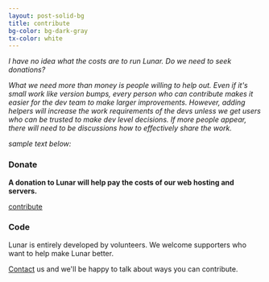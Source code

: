 ```yaml
---
layout: post-solid-bg
title: contribute
bg-color: bg-dark-gray
tx-color: white
---
```


_I have no idea what the costs are to run Lunar. Do we need to seek donations?_

_What we need more than money is people willing to help out. Even if it's small work like version bumps, every person who can contribute makes it easier for the dev team to make larger improvements. However, adding helpers will increase the work requirements of the devs unless we get users who can be trusted to make dev level decisions. If more people appear, there will need to be discussions how to effectively share the work._

_sample text below:_

### Donate
**A donation to Lunar will help pay the costs of our web hosting and servers.**

<div class="flex flex-row items-center justify-around font-space">
   <a class="pv4-ns pv3 ph5-ns ph2 f3 link bg-animate bg-green white hover-bg-light-green hover-dark-gray br3" href="#">contribute</a>
</div>

### Code
Lunar is entirely developed by volunteers. We welcome supporters who want to help make Lunar better.

<a href="#contact" class="green hover-light-green">Contact</a> us and we'll be happy to talk about ways you can contribute.
